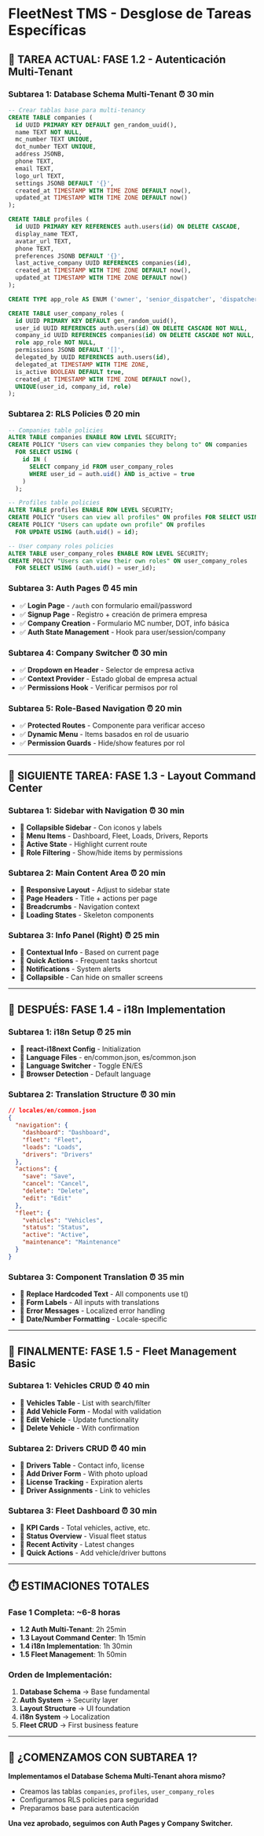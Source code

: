 # FleetNest TMS - Desglose de Tareas Específicas

## 🎯 **TAREA ACTUAL: FASE 1.2 - Autenticación Multi-Tenant**

### **Subtarea 1: Database Schema Multi-Tenant** ⏰ 30 min
```sql
-- Crear tablas base para multi-tenancy
CREATE TABLE companies (
  id UUID PRIMARY KEY DEFAULT gen_random_uuid(),
  name TEXT NOT NULL,
  mc_number TEXT UNIQUE,
  dot_number TEXT UNIQUE,
  address JSONB,
  phone TEXT,
  email TEXT,
  logo_url TEXT,
  settings JSONB DEFAULT '{}',
  created_at TIMESTAMP WITH TIME ZONE DEFAULT now(),
  updated_at TIMESTAMP WITH TIME ZONE DEFAULT now()
);

CREATE TABLE profiles (
  id UUID PRIMARY KEY REFERENCES auth.users(id) ON DELETE CASCADE,
  display_name TEXT,
  avatar_url TEXT,
  phone TEXT,
  preferences JSONB DEFAULT '{}',
  last_active_company UUID REFERENCES companies(id),
  created_at TIMESTAMP WITH TIME ZONE DEFAULT now(),
  updated_at TIMESTAMP WITH TIME ZONE DEFAULT now()
);

CREATE TYPE app_role AS ENUM ('owner', 'senior_dispatcher', 'dispatcher', 'driver');

CREATE TABLE user_company_roles (
  id UUID PRIMARY KEY DEFAULT gen_random_uuid(),
  user_id UUID REFERENCES auth.users(id) ON DELETE CASCADE NOT NULL,
  company_id UUID REFERENCES companies(id) ON DELETE CASCADE NOT NULL,
  role app_role NOT NULL,
  permissions JSONB DEFAULT '[]',
  delegated_by UUID REFERENCES auth.users(id),
  delegated_at TIMESTAMP WITH TIME ZONE,
  is_active BOOLEAN DEFAULT true,
  created_at TIMESTAMP WITH TIME ZONE DEFAULT now(),
  UNIQUE(user_id, company_id, role)
);
```

### **Subtarea 2: RLS Policies** ⏰ 20 min
```sql
-- Companies table policies
ALTER TABLE companies ENABLE ROW LEVEL SECURITY;
CREATE POLICY "Users can view companies they belong to" ON companies
  FOR SELECT USING (
    id IN (
      SELECT company_id FROM user_company_roles 
      WHERE user_id = auth.uid() AND is_active = true
    )
  );

-- Profiles table policies  
ALTER TABLE profiles ENABLE ROW LEVEL SECURITY;
CREATE POLICY "Users can view all profiles" ON profiles FOR SELECT USING (true);
CREATE POLICY "Users can update own profile" ON profiles 
  FOR UPDATE USING (auth.uid() = id);

-- User company roles policies
ALTER TABLE user_company_roles ENABLE ROW LEVEL SECURITY;
CREATE POLICY "Users can view their own roles" ON user_company_roles
  FOR SELECT USING (auth.uid() = user_id);
```

### **Subtarea 3: Auth Pages** ⏰ 45 min
- ✅ **Login Page** - `/auth` con formulario email/password
- ✅ **Signup Page** - Registro + creación de primera empresa
- ✅ **Company Creation** - Formulario MC number, DOT, info básica
- ✅ **Auth State Management** - Hook para user/session/company

### **Subtarea 4: Company Switcher** ⏰ 30 min
- ✅ **Dropdown en Header** - Selector de empresa activa
- ✅ **Context Provider** - Estado global de empresa actual
- ✅ **Permissions Hook** - Verificar permisos por rol

### **Subtarea 5: Role-Based Navigation** ⏰ 20 min
- ✅ **Protected Routes** - Componente para verificar acceso
- ✅ **Dynamic Menu** - Items basados en rol de usuario
- ✅ **Permission Guards** - Hide/show features por rol

---

## 🎯 **SIGUIENTE TAREA: FASE 1.3 - Layout Command Center**

### **Subtarea 1: Sidebar with Navigation** ⏰ 30 min
- 🔲 **Collapsible Sidebar** - Con iconos y labels
- 🔲 **Menu Items** - Dashboard, Fleet, Loads, Drivers, Reports
- 🔲 **Active State** - Highlight current route
- 🔲 **Role Filtering** - Show/hide items by permissions

### **Subtarea 2: Main Content Area** ⏰ 20 min
- 🔲 **Responsive Layout** - Adjust to sidebar state
- 🔲 **Page Headers** - Title + actions per page
- 🔲 **Breadcrumbs** - Navigation context
- 🔲 **Loading States** - Skeleton components

### **Subtarea 3: Info Panel (Right)** ⏰ 25 min
- 🔲 **Contextual Info** - Based on current page
- 🔲 **Quick Actions** - Frequent tasks shortcut
- 🔲 **Notifications** - System alerts
- 🔲 **Collapsible** - Can hide on smaller screens

---

## 🎯 **DESPUÉS: FASE 1.4 - i18n Implementation**

### **Subtarea 1: i18n Setup** ⏰ 25 min
- 🔲 **react-i18next Config** - Initialization
- 🔲 **Language Files** - en/common.json, es/common.json
- 🔲 **Language Switcher** - Toggle EN/ES
- 🔲 **Browser Detection** - Default language

### **Subtarea 2: Translation Structure** ⏰ 30 min
```json
// locales/en/common.json
{
  "navigation": {
    "dashboard": "Dashboard",
    "fleet": "Fleet",
    "loads": "Loads",
    "drivers": "Drivers"
  },
  "actions": {
    "save": "Save",
    "cancel": "Cancel",
    "delete": "Delete",
    "edit": "Edit"
  },
  "fleet": {
    "vehicles": "Vehicles",
    "status": "Status",
    "active": "Active",
    "maintenance": "Maintenance"
  }
}
```

### **Subtarea 3: Component Translation** ⏰ 35 min
- 🔲 **Replace Hardcoded Text** - All components use t()
- 🔲 **Form Labels** - All inputs with translations
- 🔲 **Error Messages** - Localized error handling
- 🔲 **Date/Number Formatting** - Locale-specific

---

## 🎯 **FINALMENTE: FASE 1.5 - Fleet Management Basic**

### **Subtarea 1: Vehicles CRUD** ⏰ 40 min
- 🔲 **Vehicles Table** - List with search/filter
- 🔲 **Add Vehicle Form** - Modal with validation
- 🔲 **Edit Vehicle** - Update functionality
- 🔲 **Delete Vehicle** - With confirmation

### **Subtarea 2: Drivers CRUD** ⏰ 40 min
- 🔲 **Drivers Table** - Contact info, license
- 🔲 **Add Driver Form** - With photo upload
- 🔲 **License Tracking** - Expiration alerts
- 🔲 **Driver Assignments** - Link to vehicles

### **Subtarea 3: Fleet Dashboard** ⏰ 30 min
- 🔲 **KPI Cards** - Total vehicles, active, etc.
- 🔲 **Status Overview** - Visual fleet status
- 🔲 **Recent Activity** - Latest changes
- 🔲 **Quick Actions** - Add vehicle/driver buttons

---

## ⏱️ **ESTIMACIONES TOTALES**

### **Fase 1 Completa: ~6-8 horas**
- **1.2 Auth Multi-Tenant**: 2h 25min
- **1.3 Layout Command Center**: 1h 15min  
- **1.4 i18n Implementation**: 1h 30min
- **1.5 Fleet Management**: 1h 50min

### **Orden de Implementación:**
1. **Database Schema** → Base fundamental
2. **Auth System** → Security layer
3. **Layout Structure** → UI foundation
4. **i18n System** → Localization
5. **Fleet CRUD** → First business feature

---

## 🚀 **¿COMENZAMOS CON SUBTAREA 1?**

**Implementamos el Database Schema Multi-Tenant ahora mismo?**
- Creamos las tablas `companies`, `profiles`, `user_company_roles`
- Configuramos RLS policies para seguridad
- Preparamos base para autenticación

**Una vez aprobado, seguimos con Auth Pages y Company Switcher.**